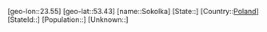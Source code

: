 ﻿---
location: [53.43,23.55]
type: City
tags:
- geo/City


SpocWebEntityId: 34345
isDeleted: false
confidential: public

---
[geo-lon::23.55]
[geo-lat::53.43]
[name::Sokolka]
[State::]
[Country::[Poland](geo/Continent/Europe/Poland.md)]
[StateId::]
[Population::]
[Unknown::]

